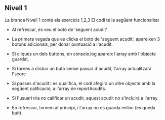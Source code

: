 ## Nivell 1

La branca Nivell 1 conté els exercicis 1,2,3
El codi té la següent funcionalitat

- Al refrescar, es veu el botó de 'seguent acudit'
- La primera vegada que es clicka el botó de 'seguent acudit', apareixen 3 botons adicionals, per
  donar puntuació a l'acudit.
- Si cliques un dels buttons, en console.log apareix l'array amb l'objecte guardat.
- Si tornes a clickar un butó sense passar d'acudit, l'array actualitzará l'score
- Si passes d'acudit i es qualifica, el codi afegirà un altre objecte amb la següent calificació, a l'array de reportAcudits.
- Si l'usuari tria no calificar un acudit, aquest acudit no s'incluirà a l'array.

- En refrescar, tornem al principi, i l'array no es guarda enlloc (es queda buit)
